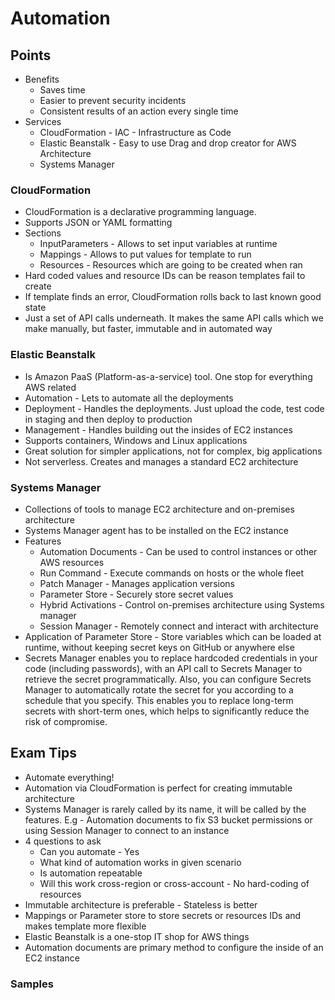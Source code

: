 # Automation

## Points

- Benefits
  - Saves time
  - Easier to prevent security incidents
  - Consistent results of an action every single time
- Services
  - CloudFormation - IAC - Infrastructure as Code
  - Elastic Beanstalk - Easy to use Drag and drop creator for AWS Architecture
  - Systems Manager

### CloudFormation

- CloudFormation is a declarative programming language.
- Supports JSON or YAML formatting
- Sections
  - InputParameters - Allows to set input variables at runtime
  - Mappings - Allows to put values for template to run
  - Resources - Resources which are going to be created when ran
- Hard coded values and resource IDs can be reason templates fail to create
- If template finds an error, CloudFormation rolls back to last known good state
- Just a set of API calls underneath. It makes the same API calls which we make manually, but faster, immutable and in automated way

### Elastic Beanstalk

- Is Amazon PaaS (Platform-as-a-service) tool. One stop for everything AWS related
- Automation - Lets to automate all the deployments
- Deployment - Handles the deployments. Just upload the code, test code in staging and then deploy to production
- Management - Handles building out the insides of EC2 instances
- Supports containers, Windows and Linux applications
- Great solution for simpler applications, not for complex, big applications
- Not serverless. Creates and manages a standard EC2 architecture

### Systems Manager

- Collections of tools to manage EC2 architecture and on-premises architecture
- Systems Manager agent has to be installed on the EC2 instance
- Features
  - Automation Documents - Can be used to control instances or other AWS resources
  - Run Command - Execute commands on hosts or the whole fleet
  - Patch Manager - Manages application versions
  - Parameter Store - Securely store secret values
  - Hybrid Activations - Control on-premises architecture using Systems manager
  - Session Manager - Remotely connect and interact with architecture
- Application of Parameter Store - Store variables which can be loaded at runtime, without keeping secret keys on GitHub or anywhere else
- Secrets Manager enables you to replace hardcoded credentials in your code (including passwords), with an API call to Secrets Manager to retrieve the secret programmatically. Also, you can configure Secrets Manager to automatically rotate the secret for you according to a schedule that you specify. This enables you to replace long-term secrets with short-term ones, which helps to significantly reduce the risk of compromise.

## Exam Tips

- Automate everything!
- Automation via CloudFormation is perfect for creating immutable architecture
- Systems Manager is rarely called by its name, it will be called by the features. E.g - Automation documents to fix S3 bucket permissions or using Session Manager to connect to an instance
- 4 questions to ask
  - Can you automate - Yes
  - What kind of automation works in given scenario
  - Is automation repeatable
  - Will this work cross-region or cross-account - No hard-coding of resources
- Immutable architecture is preferable - Stateless is better
- Mappings or Parameter store to store secrets or resources IDs and makes template more flexible
- Elastic Beanstalk is a one-stop IT shop for AWS things
- Automation documents are primary method to configure the inside of an EC2 instance

### Samples
